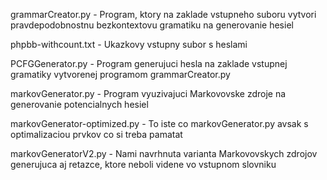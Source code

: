 grammarCreator.py - Program, ktory na zaklade vstupneho suboru vytvori pravdepodobnostnu bezkontextovu gramatiku na generovanie hesiel

phpbb-withcount.txt - Ukazkovy vstupny subor s heslami

PCFGGenerator.py - Program generujuci hesla na zaklade vstupnej gramatiky vytvorenej programom grammarCreator.py

markovGenerator.py - Program vyuzivajuci Markovovske zdroje na generovanie potencialnych hesiel

markovGenerator-optimized.py - To iste co markovGenerator.py avsak s optimalizaciou prvkov co si treba pamatat

markovGeneratorV2.py - Nami navrhnuta varianta Markovovskych zdrojov generujuca aj retazce, ktore neboli videne vo vstupnom slovniku